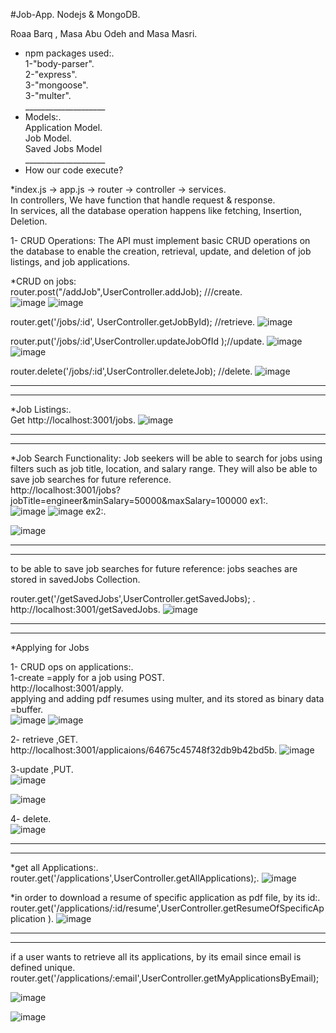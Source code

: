 #Job-App.
Nodejs & MongoDB.

Roaa Barq , Masa Abu Odeh and Masa Masri.

* npm packages used:.<br />
  1-"body-parser".<br />
  2-"express".<br />
  3-"mongoose".<br />
  3-"multer".<br />
  ____________________<br />
* Models:.<br />
  Application Model.<br />
  Job Model.<br />
  Saved Jobs Model<br />
  ____________________<br />
 *  How our code execute? <br />

*index.js -> app.js -> router -> controller -> services.<br />
In controllers, We have function that handle request & response.<br />
In services, all the database operation happens like fetching, Insertion, Deletion.<br />
  

1- CRUD Operations: The API must implement basic CRUD operations on the database to enable the creation, retrieval, update, and deletion of job listings, and job applications.<br />

*CRUD on jobs:<br />
router.post("/addJob",UserController.addJob);  ///create.<br />
![image](https://github.com/masamasri01/Job-App/assets/93089580/33bfad57-e3d1-4282-8470-fd6dab77b5b3)
![image](https://github.com/masamasri01/Job-App/assets/93089580/103834e1-6372-427a-996d-118236ae8f5b)



router.get('/jobs/:id', UserController.getJobById); //retrieve.
![image](https://github.com/masamasri01/Job-App/assets/93089580/1069e66a-c8c8-4821-bc62-d7858f99ed69)



router.put('/jobs/:id',UserController.updateJobOfId );//update.
![image](https://github.com/masamasri01/Job-App/assets/93089580/bb38ccf0-a26d-40f0-b633-c193ded53127)
![image](https://github.com/masamasri01/Job-App/assets/93089580/8ac75d24-f133-4faa-860a-fb274fc04693)

router.delete('/jobs/:id',UserController.deleteJob); //delete.
![image](https://github.com/masamasri01/Job-App/assets/93089580/ddc74217-f138-4884-a17e-9f6a68128fb7)
______________________________________________________________________________________________________
______________________________________________________________________________________________________
*Job Listings:.<br />
Get http://localhost:3001/jobs.
![image](https://github.com/masamasri01/Job-App/assets/93089580/cea28bb8-6fe9-4f5c-bda4-2e3ca29559e5)

______________________________________________________________________________________________________
______________________________________________________________________________________________________
*Job Search Functionality: Job seekers will be able to search for jobs using filters such as 
job title, location, and salary range. They will also be able to save job searches for future 
reference.<br />
http://localhost:3001/jobs?jobTitle=engineer&minSalary=50000&maxSalary=100000
ex1:.<br />
![image](https://github.com/masamasri01/Job-App/assets/93089580/0ee21852-6604-4b42-8c44-7570fa46a599)
![image](https://github.com/masamasri01/Job-App/assets/93089580/bd171a48-1fd7-4f6a-84fb-7c8cebaa5f77)
ex2:.

![image](https://github.com/masamasri01/Job-App/assets/93089580/94483766-0c63-4cf6-be54-3dd5bcb87953)

______________________________________________________________________________________________________
______________________________________________________________________________________________________
to be able to save job searches for future reference: 
jobs seaches are stored in savedJobs Collection.

 router.get('/getSavedJobs',UserController.getSavedJobs);  .
 http://localhost:3001/getSavedJobs.
![image](https://github.com/masamasri01/Job-App/assets/93089580/5d2201fa-7bbc-4f80-ba54-a76778447568)

______________________________________________________________________________________________________
______________________________________________________________________________________________________
*Applying for Jobs

1- CRUD ops on applications:.<br />
1-create =apply for a job using POST.<br />
http://localhost:3001/apply.<br />
applying and adding pdf resumes using multer, and its stored as binary data =buffer.<br />
 ![image](https://github.com/masamasri01/Job-App/assets/93089580/0ab4c892-a2b4-49a9-a08d-7916ece198cc)
 ![image](https://github.com/masamasri01/Job-App/assets/93089580/4877962c-69d5-4943-a63a-847a010b69fb)

2- retrieve ,GET.<br />
http://localhost:3001/applicaions/64675c45748f32db9b42bd5b.
![image](https://github.com/masamasri01/Job-App/assets/93089580/e4da14c8-09a4-4bd2-b9ef-fc07a07c7d74)

3-update ,PUT.<br />
![image](https://github.com/masamasri01/Job-App/assets/93089580/af0425b6-f242-41cc-b629-67d23848a8c9)

![image](https://github.com/masamasri01/Job-App/assets/93089580/d8fcab5f-30f1-41d2-a52a-88d0170e5d2c)

4- delete.<br />
![image](https://github.com/masamasri01/Job-App/assets/93089580/937bf6e8-d9a8-44e7-b1fc-135f6aa97bc5)
______________________________________________________________________________________________________
______________________________________________________________________________________________________
*get all Applications:.
router.get('/applications',UserController.getAllApplications);.
![image](https://github.com/masamasri01/Job-App/assets/93089580/d8147b68-7f9c-40bf-be1b-1934099ef700)


*in order to download a resume of specific application as pdf file, by its id:.
router.get('/applications/:id/resume',UserController.getResumeOfSpecificApplication ).
![image](https://github.com/masamasri01/Job-App/assets/93089580/c1cd2b5d-f3bc-43ae-a111-4243b19604fc)


______________________________________________________________________________________________________
______________________________________________________________________________________________________
if a user wants to retrieve all its applications, by its email since email is defined unique.
router.get('/applications/:email',UserController.getMyApplicationsByEmail);

![image](https://github.com/masamasri01/Job-App/assets/93089580/65439dd5-70f2-448d-8bf1-3d7f670c2e7b)

![image](https://github.com/masamasri01/Job-App/assets/93089580/55dae1d8-47d3-41f7-8ba1-12dfb6588f56)


